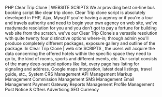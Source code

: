 PHP Clear Trip Clone | WEBSITE SCRIPTS
We ar providing best on-line bus booking script like clear trip clone. Clear Trip clone script is absolutely developed in PHP, Ajax, Mysql If you're having a agency or if you're a tour and travels authority and need to begin your own agency on web site, we've readymade resolution for you and you don’t got to pay a fortune for building web site from the scratch. we've our Clear Trip Cloneis a versatile resolution with quite twenty four distinctive options where-in; through admin you'll produce completely different packages, exposure gallery and outline of the package.
In Clear Trip Clone | web site SCRIPTS , the users will acquire the data concerning the offered hotels within the specific space they need to go to, the kind of rooms, sports and different events, etc. Our script consists of the many deep-seated options like list, every page has listing for signaling and address, Google maps integration, latest deal listings, travel guide, etc.,
System
CRS Management
API Management
Markup Management
Commission Management
SMS Management
Email Management
Payment Gateway
Reports Management
Profile Management
Post Notice & Offers
Advertising
SEO
Currency
